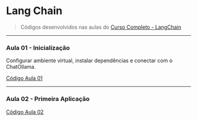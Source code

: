 # Lang Chain

> Códigos desenvolvidos nas aulas do [Curso Completo - LangChain](https://www.youtube.com/playlist?list=PLMoimn-EsfC0IRLVyfhJI3M3HZd7tFzgj)

---
### Aula 01 - Inicialização

Configurar ambiente virtual,
instalar dependências e
conectar com o ChatOllama.

[Código Aula 01](./aula01/)

---
### Aula 02 - Primeira Aplicação

[Código Aula 02](./aula02/)
